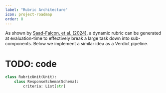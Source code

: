 ```yaml
---
label: "Rubric Architecture"
icon: project-roadmap
order: 8
---
```


As shown by [Saad-Falcon, et al. (2024)](https://arxiv.org/abs/2412.13091), a dynamic rubric can be generated at evaluation-time to effectively break a large task down into sub-components. Below we implement a similar idea as a Verdict pipeline.

# TODO: code
```python
class RubricUnit(Unit):
    class ResponseSchema(Schema):
        criteria: List[str]
```

